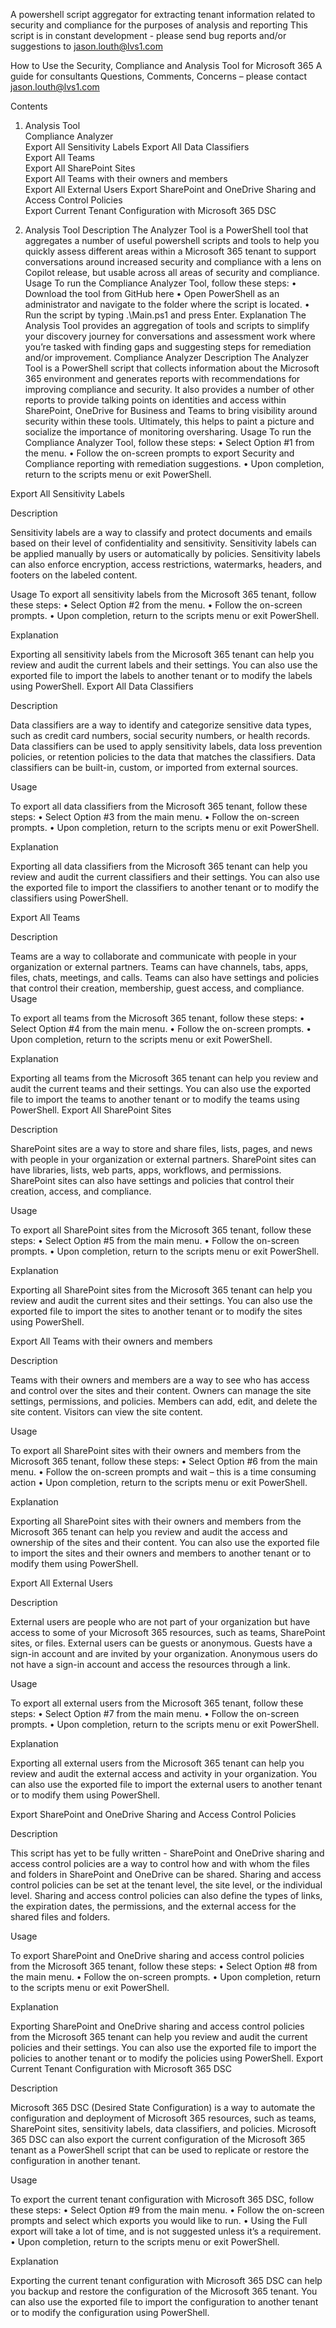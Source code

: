 A powershell script aggregator for extracting tenant information related to security and compliance for the purposes of analysis and reporting
This script is in constant development - please send bug reports and/or suggestions to jason.louth@lvs1.com


How to Use the Security, Compliance and Analysis Tool for Microsoft 365
A guide for consultants 
Questions, Comments, Concerns – please contact jason.louth@lvs1.com

Contents
1. Analysis Tool	
  Compliance Analyzer	
  Export All Sensitivity Labels	
  Export All Data Classifiers	
  Export All Teams	
  Export All SharePoint Sites	
  Export All Teams with their owners and members	
  Export All External Users	
  Export SharePoint and OneDrive Sharing and Access Control Policies	
  Export Current Tenant Configuration with Microsoft 365 DSC	


1. Analysis Tool
Description
The Analyzer Tool is a PowerShell tool that aggregates a number of useful powershell scripts and tools to help you quickly assess different areas within a Microsoft 365 tenant to support conversations around increased security and compliance with a lens on Copilot release, but usable across all areas of security and compliance. 
Usage
To run the Compliance Analyzer Tool, follow these steps:
•	Download the tool from GitHub here
•	Open PowerShell as an administrator and navigate to the folder where the script is located.
•	Run the script by typing .\Main.ps1 and press Enter.
Explanation
The Analysis Tool provides an aggregation of tools and scripts to simplify your discovery journey for conversations and assessment work where you’re tasked with finding gaps and suggesting steps for remediation and/or improvement.
Compliance Analyzer
Description
The Analyzer Tool is a PowerShell script that collects information about the Microsoft 365 environment and generates reports with recommendations for improving compliance and security. It also provides a number of other reports to provide talking points on identities and access within SharePoint, OneDrive for Business and Teams to bring visibility around security within these tools. Ultimately, this helps to paint a picture and socialize the importance of monitoring oversharing. 
Usage
To run the Compliance Analyzer Tool, follow these steps:
•	Select Option #1 from the menu.
•	Follow the on-screen prompts to export Security and Compliance reporting with remediation suggestions.
•	Upon completion, return to the scripts menu or exit PowerShell.


Export All Sensitivity Labels

Description

Sensitivity labels are a way to classify and protect documents and emails based on their level of confidentiality and sensitivity. Sensitivity labels can be applied manually by users or automatically by policies. Sensitivity labels can also enforce encryption, access restrictions, watermarks, headers, and footers on the labeled content.

Usage
To export all sensitivity labels from the Microsoft 365 tenant, follow these steps:
•	Select Option #2 from the menu.
•	Follow the on-screen prompts.
•	Upon completion, return to the scripts menu or exit PowerShell.

Explanation

Exporting all sensitivity labels from the Microsoft 365 tenant can help you review and audit the current labels and their settings. You can also use the exported file to import the labels to another tenant or to modify the labels using PowerShell.
Export All Data Classifiers

Description

Data classifiers are a way to identify and categorize sensitive data types, such as credit card numbers, social security numbers, or health records. Data classifiers can be used to apply sensitivity labels, data loss prevention policies, or retention policies to the data that matches the classifiers. Data classifiers can be built-in, custom, or imported from external sources.

Usage

To export all data classifiers from the Microsoft 365 tenant, follow these steps:
•	Select Option #3 from the main menu.
•	Follow the on-screen prompts.
•	Upon completion, return to the scripts menu or exit PowerShell.

Explanation

Exporting all data classifiers from the Microsoft 365 tenant can help you review and audit the current classifiers and their settings. You can also use the exported file to import the classifiers to another tenant or to modify the classifiers using PowerShell.

Export All Teams

Description

Teams are a way to collaborate and communicate with people in your organization or external partners. Teams can have channels, tabs, apps, files, chats, meetings, and calls. Teams can also have settings and policies that control their creation, membership, guest access, and compliance.
Usage

To export all teams from the Microsoft 365 tenant, follow these steps:
•	Select Option #4 from the main menu.
•	Follow the on-screen prompts.
•	Upon completion, return to the scripts menu or exit PowerShell.

Explanation

Exporting all teams from the Microsoft 365 tenant can help you review and audit the current teams and their settings. You can also use the exported file to import the teams to another tenant or to modify the teams using PowerShell.
Export All SharePoint Sites

Description

SharePoint sites are a way to store and share files, lists, pages, and news with people in your organization or external partners. SharePoint sites can have libraries, lists, web parts, apps, workflows, and permissions. SharePoint sites can also have settings and policies that control their creation, access, and compliance.

Usage

To export all SharePoint sites from the Microsoft 365 tenant, follow these steps:
•	Select Option #5 from the main menu.
•	Follow the on-screen prompts.
•	Upon completion, return to the scripts menu or exit PowerShell.

Explanation

Exporting all SharePoint sites from the Microsoft 365 tenant can help you review and audit the current sites and their settings. You can also use the exported file to import the sites to another tenant or to modify the sites using PowerShell.

Export All Teams with their owners and members

Description

Teams with their owners and members are a way to see who has access and control over the sites and their content. Owners can manage the site settings, permissions, and policies. Members can add, edit, and delete the site content. Visitors can view the site content.

Usage

To export all SharePoint sites with their owners and members from the Microsoft 365 tenant, follow these steps:
•	Select Option #6 from the main menu.
•	Follow the on-screen prompts and wait – this is a time consuming action
•	Upon completion, return to the scripts menu or exit PowerShell.

Explanation

Exporting all SharePoint sites with their owners and members from the Microsoft 365 tenant can help you review and audit the access and ownership of the sites and their content. You can also use the exported file to import the sites and their owners and members to another tenant or to modify them using PowerShell.

Export All External Users

Description

External users are people who are not part of your organization but have access to some of your Microsoft 365 resources, such as teams, SharePoint sites, or files. External users can be guests or anonymous. Guests have a sign-in account and are invited by your organization. Anonymous users do not have a sign-in account and access the resources through a link.

Usage

To export all external users from the Microsoft 365 tenant, follow these steps:
•	Select Option #7 from the main menu.
•	Follow the on-screen prompts.
•	Upon completion, return to the scripts menu or exit PowerShell.

Explanation

Exporting all external users from the Microsoft 365 tenant can help you review and audit the external access and activity in your organization. You can also use the exported file to import the external users to another tenant or to modify them using PowerShell.

Export SharePoint and OneDrive Sharing and Access Control Policies

Description

This script has yet to be fully written - SharePoint and OneDrive sharing and access control policies are a way to control how and with whom the files and folders in SharePoint and OneDrive can be shared. Sharing and access control policies can be set at the tenant level, the site level, or the individual level. Sharing and access control policies can also define the types of links, the expiration dates, the permissions, and the external access for the shared files and folders.

Usage

To export SharePoint and OneDrive sharing and access control policies from the Microsoft 365 tenant, follow these steps:
•	Select Option #8 from the main menu.
•	Follow the on-screen prompts.
•	Upon completion, return to the scripts menu or exit PowerShell.

Explanation

Exporting SharePoint and OneDrive sharing and access control policies from the Microsoft 365 tenant can help you review and audit the current policies and their settings. You can also use the exported file to import the policies to another tenant or to modify the policies using PowerShell.
Export Current Tenant Configuration with Microsoft 365 DSC

Description

Microsoft 365 DSC (Desired State Configuration) is a way to automate the configuration and deployment of Microsoft 365 resources, such as teams, SharePoint sites, sensitivity labels, data classifiers, and policies. Microsoft 365 DSC can also export the current configuration of the Microsoft 365 tenant as a PowerShell script that can be used to replicate or restore the configuration in another tenant.

Usage

To export the current tenant configuration with Microsoft 365 DSC, follow these steps:
•	Select Option #9 from the main menu.
•	Follow the on-screen prompts and select which exports you would like to run.
•	Using the Full export will take a lot of time, and is not suggested unless it’s a requirement.
•	Upon completion, return to the scripts menu or exit PowerShell.

Explanation

Exporting the current tenant configuration with Microsoft 365 DSC can help you backup and restore the configuration of the Microsoft 365 tenant. You can also use the exported file to import the configuration to another tenant or to modify the configuration using PowerShell.

